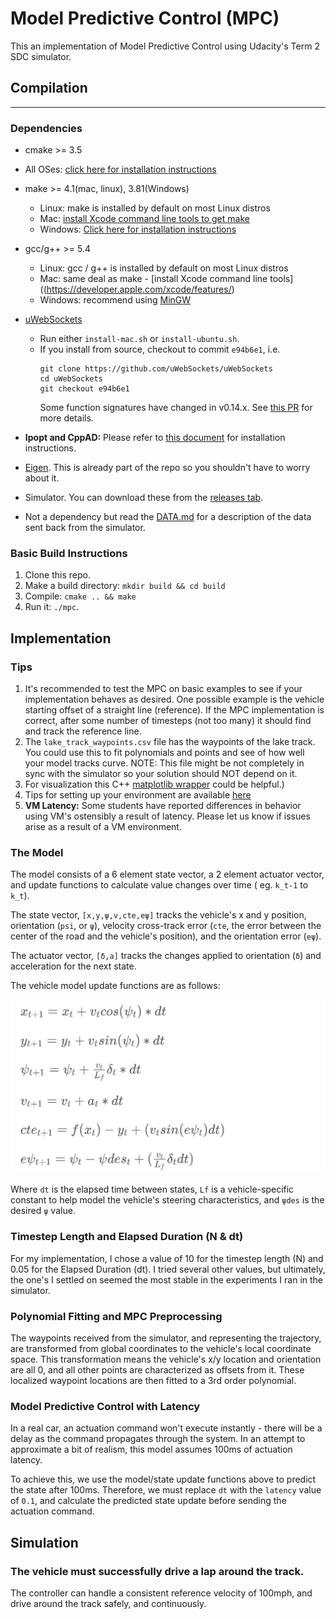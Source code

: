 # Model Predictive Control (MPC)
This an implementation of Model Predictive Control using Udacity's Term 2 SDC simulator.

## Compilation

---

### Dependencies

* cmake >= 3.5
 * All OSes: [click here for installation instructions](https://cmake.org/install/)
* make >= 4.1(mac, linux), 3.81(Windows)
  * Linux: make is installed by default on most Linux distros
  * Mac: [install Xcode command line tools to get make](https://developer.apple.com/xcode/features/)
  * Windows: [Click here for installation instructions](http://gnuwin32.sourceforge.net/packages/make.htm)
* gcc/g++ >= 5.4
  * Linux: gcc / g++ is installed by default on most Linux distros
  * Mac: same deal as make - [install Xcode command line tools]((https://developer.apple.com/xcode/features/)
  * Windows: recommend using [MinGW](http://www.mingw.org/)
* [uWebSockets](https://github.com/uWebSockets/uWebSockets)
  * Run either `install-mac.sh` or `install-ubuntu.sh`.
  * If you install from source, checkout to commit `e94b6e1`, i.e.
    ```
    git clone https://github.com/uWebSockets/uWebSockets
    cd uWebSockets
    git checkout e94b6e1
    ```
    Some function signatures have changed in v0.14.x. See [this PR](https://github.com/udacity/CarND-MPC-Project/pull/3) for more details.

* **Ipopt and CppAD:** Please refer to [this document](https://github.com/udacity/CarND-MPC-Project/blob/master/install_Ipopt_CppAD.md) for installation instructions.
* [Eigen](http://eigen.tuxfamily.org/index.php?title=Main_Page). This is already part of the repo so you shouldn't have to worry about it.
* Simulator. You can download these from the [releases tab](https://github.com/udacity/self-driving-car-sim/releases).
* Not a dependency but read the [DATA.md](./DATA.md) for a description of the data sent back from the simulator.


### Basic Build Instructions

1. Clone this repo.
2. Make a build directory: `mkdir build && cd build`
3. Compile: `cmake .. && make`
4. Run it: `./mpc`.

## Implementation

### Tips

1. It's recommended to test the MPC on basic examples to see if your implementation behaves as desired. One possible example
is the vehicle starting offset of a straight line (reference). If the MPC implementation is correct, after some number of timesteps
(not too many) it should find and track the reference line.
2. The `lake_track_waypoints.csv` file has the waypoints of the lake track. You could use this to fit polynomials and points and see of how well your model tracks curve. NOTE: This file might be not completely in sync with the simulator so your solution should NOT depend on it.
3. For visualization this C++ [matplotlib wrapper](https://github.com/lava/matplotlib-cpp) could be helpful.)
4.  Tips for setting up your environment are available [here](https://classroom.udacity.com/nanodegrees/nd013/parts/40f38239-66b6-46ec-ae68-03afd8a601c8/modules/0949fca6-b379-42af-a919-ee50aa304e6a/lessons/f758c44c-5e40-4e01-93b5-1a82aa4e044f/concepts/23d376c7-0195-4276-bdf0-e02f1f3c665d)
5. **VM Latency:** Some students have reported differences in behavior using VM's ostensibly a result of latency.  Please let us know if issues arise as a result of a VM environment.

### The Model

The model consists of a 6 element state vector, a 2 element actuator vector, and update functions to calculate value
changes over time ( eg. `k_t-1` to `k_t`). 

The state vector, `[x,y,ψ,v,cte,eψ]` tracks the vehicle's x and y position,
orientation (`psi`, or `ψ`), velocity cross-track error (`cte`, the error between the center of the road and the vehicle's
position), and the orientation error (`eψ`).

The actuator vector, `[δ,a]` tracks the changes applied to orientation (`δ`) and acceleration for the next state.

The vehicle model update functions are as follows:

![Vehicle Model Update Functions](assets/vehicle_model_update_functions.jpg)

Where `dt` is the elapsed time between states, `Lf` is a vehicle-specific constant to help model the vehicle's steering
characteristics, and `ψdes` is the desired `ψ` value.

### Timestep Length and Elapsed Duration (N & dt)

For my implementation, I chose a value of 10 for the timestep length (N) and 0.05 for the Elapsed Duration (dt).  I tried
several other values, but ultimately, the one's I settled on seemed the most stable in the experiments I ran in the simulator.

### Polynomial Fitting and MPC Preprocessing

The waypoints received from the simulator, and representing the trajectory, are transformed from global coordinates to 
the vehicle's local coordinate space.  This transformation means the vehicle's x/y location and orientation are all 0, 
and all other points are characterized as offsets from it.  These localized waypoint locations are then fitted to a 3rd
order polynomial.

### Model Predictive Control with Latency

In a real car, an actuation command won't execute instantly - there will be a delay as the command propagates through 
the system.  In an attempt to approximate a bit of realism, this model assumes 100ms of actuation latency.

To achieve this, we use the model/state update functions above to predict the state after 100ms.  Therefore, we must
replace `dt` with the `latency` value of `0.1`, and calculate the predicted state update before sending the actuation
command.

## Simulation

### The vehicle must successfully drive a lap around the track.

The controller can handle a consistent reference velocity of 100mph, and drive around the track safely, and continuously.